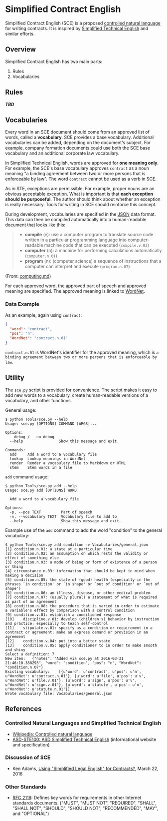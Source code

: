 # Simplified Contract English

Simplified Contract English (SCE) is a proposed [controlled natural language](https://en.wikipedia.org/wiki/Controlled_natural_language) for writing contracts. It is inspired by [Simplified Technical English](https://en.wikipedia.org/wiki/Simplified_Technical_English) and similar efforts.

## Overview

Simplified Contract English has two main parts:

1. Rules
2. Vocabularies

## Rules

***TBD***

## Vocabularies

Every word in an SCE document should come from an approved list of words, called a **vocabulary**. SCE provides a base vocabulary. Additional vocabularies can be added, depending on the document's subject. For example, company formation documents could use both the SCE base vocabulary and an additional corporate law vocabulary.

In Simplified Technical English, words are approved for **one meaning only**. For example, the SCE's base vocabulary approves `contract` as a noun meaning "a binding agreement between two or more persons that is enforceable by law". The word `contract` cannot be used as a verb in SCE.

As in STE, exceptions are permissible. For example, proper nouns are an obvious acceptable exception. What is important is that **each exception should be purposeful**. The author should think about whether an exception is really necessary. Tools for writing in SCE should reinforce this concept.

During development, vocabularies are specified in the [JSON](https://en.wikipedia.org/wiki/JSON) data format. This data can then be compiled automatically into a human-readable document that looks like this:

> * **compile** (v): use a computer program to translate source code written in a particular programming language into computer-readable machine code that can be executed (`compile.v.03`)
> * **computer** (n): a machine for performing calculations automatically (`computer.n.01`)
> * **program** (n): (computer science) a sequence of instructions that a computer can interpret and execute (`program.n.07`)

(From: [computing.md](Vocabularies/computing.md))

For each approved word, the approved part of speech and approved meaning are specified. The approved meaning is linked to [WordNet](http://wordnet.princeton.edu/).

### Data Example

As an example, again using `contract`:

```json
{
  "word": "contract",
  "pos": "n",
  "WordNet": "contract.n.01"
}
```

`contract.n.01` is WordNet's identifier for the approved meaning, which is `a binding agreement between two or more persons that is enforceable by law`.

## Utility

The [`sce.py`](Tools/sce.py) script is provided for convenience. The script makes it easy to add new words to a vocabulary, create human-readable versions of a vocabulary, and other functions.

General usage:

```text
$ python Tools/sce.py --help
Usage: sce.py [OPTIONS] COMMAND [ARGS]...

Options:
  --debug / --no-debug
  --help                Show this message and exit.

Commands:
  add     Add a word to a vocabulary file
  lookup  Lookup meanings in WordNet
  render  Render a vocabulary file to Markdown or HTML
  stem    Stem words in a file
```

`add` command usage:

```text
$ python Tools/sce.py add --help
Usage: sce.py add [OPTIONS] WORD

  Add a word to a vocabulary file

Options:
  -p, --pos TEXT         Part of speech
  -v, --vocabulary TEXT  Vocabulary file to add to
  --help                 Show this message and exit.
```

Example use of the `add` command to add the word "condition" to the general vocabulary:

```text
$ python Tools/sce.py add condition -v Vocabularies/general.json
[1]	condition.n.01: a state at a particular time
[2]	condition.n.02: an assumption on which rests the validity or effect of something else
[3]	condition.n.03: a mode of being or form of existence of a person or thing
[4]	circumstance.n.03: information that should be kept in mind when making a decision
[5]	condition.n.05: the state of (good) health (especially in the phrases `in condition' or `in shape' or `out of condition' or `out of shape')
[6]	condition.n.06: an illness, disease, or other medical problem
[7]	condition.n.07: (usually plural) a statement of what is required as part of an agreement
[8]	condition.n.08: the procedure that is varied in order to estimate a variable's effect by comparison with a control condition
[9]	condition.v.01: establish a conditioned response
[10]	discipline.v.01: develop (children's) behavior by instruction and practice; especially to teach self-control
[11]	stipulate.v.01: specify as a condition or requirement in a contract or agreement; make an express demand or provision in an agreement
[12]	condition.v.04: put into a better state
[13]	condition.v.05: apply conditioner to in order to make smooth and shiny
Select a definition: 7
New item:	{"notes": "Added via sce.py at 2016-03-31 21:46:10.388293", "word": "condition", "pos": "n", "WordNet": "condition.n.07"}
Existing vocabulary:	[{u'word': u'contract', u'pos': u'n', u'WordNet': u'contract.n.01'}, {u'word': u'file', u'pos': u'v', u'WordNet': u'file.v.01'}, {u'word': u'sign', u'pos': u'v', u'WordNet': u'sign.v.01'}, {u'word': u'statute', u'pos': u'n', u'WordNet': u'statute.n.01'}]
Wrote vocabulary file: Vocabularies/general.json
```

## References

### Controlled Natural Languages and Simplified Technical English

* [Wikipedia: Controlled natural language](https://en.wikipedia.org/wiki/Controlled_natural_language)
* [ASD-STE100: ASD Simplified Technical English](http://www.asd-ste100.org/) (informational website and specification)

### Discussion of SCE

* Ken Adams, [Using "Simplified Legal English" for Contracts?](http://www.adamsdrafting.com/using-simplified-legal-english-for-contracts/), March 22, 2016

### Other Standards

* [RFC 2119](http://xml2rfc.ietf.org/public/rfc/html/rfc2119.html): Defines key words for requirements in other Internet standards documents. ("MUST", "MUST NOT", "REQUIRED", "SHALL", "SHALL NOT", "SHOULD", "SHOULD NOT", "RECOMMENDED", "MAY", and "OPTIONAL")

